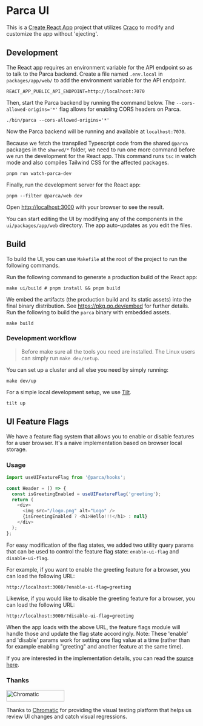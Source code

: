 # Parca UI

This is a [Create React App](https://create-react-app.dev/) project that utilizes [Craco](https://github.com/gsoft-inc/craco) to modify and customize the app without 'ejecting'.

## Development

The React app requires an environment variable for the API endpoint so as to talk to the Parca backend. Create a file named `.env.local` in `packages/app/web/` to add the environment variable for the API endpoint.

```shell
REACT_APP_PUBLIC_API_ENDPOINT=http://localhost:7070
```

Then, start the Parca backend by running the command below. The `--cors-allowed-origins='*'` flag allows for enabling CORS headers on Parca.

```shell
./bin/parca --cors-allowed-origins='*'
```

Now the Parca backend will be running and available at `localhost:7070`.

Because we fetch the transpiled Typescript code from the shared `@parca` packages in the `shared/*` folder, we need to run one more command before we run the development for the React app. This command runs `tsc` in watch mode and also compiles Tailwind CSS for the affected packages.

```shell
pnpm run watch-parca-dev
```

Finally, run the development server for the React app:

```shell
pnpm --filter @parca/web dev
```

Open [http://localhost:3000](http://localhost:3000) with your browser to see the result.

You can start editing the UI by modifying any of the components in the `ui/packages/app/web` directory. The app auto-updates as you edit the files.

## Build

To build the UI, you can use `Makefile` at the root of the project to run the following commands.

Run the following command to generate a production build of the React app:

```shell
make ui/build # pnpm install && pnpm build
```

We embed the artifacts (the production build and its static assets) into the final binary distribution.
See https://pkg.go.dev/embed for further details.
Run the following to build the `parca` binary with embedded assets.

```shell
make build
```

### Development workflow

> Before make sure all the tools you need are installed. The Linux users can simply run `make dev/setup`.

You can set up a cluster and all else you need by simply running:

```shell
make dev/up
```

For a simple local development setup, we use [Tilt](https://tilt.dev).

```shell
tilt up
```

## UI Feature Flags

We have a feature flag system that allows you to enable or disable features for a user browser. It's a naive implementation based on browser local storage.

### Usage

```js
import useUIFeatureFlag from '@parca/hooks';

const Header = () => {
  const isGreetingEnabled = useUIFeatureFlag('greeting');
  return (
    <div>
      <img src="/logo.png" alt="Logo" />
      {isGreetingEnabled ? <h1>Hello!!!</h1> : null}
    </div>
  );
};
```

For easy modification of the flag states, we added two utility query params that can be used to control the feature flag state: `enable-ui-flag` and `disable-ui-flag`.

For example, if you want to enable the greeting feature for a browser, you can load the following URL:

```text
http://localhost:3000/?enable-ui-flag=greeting
```

Likewise, if you would like to disable the greeting feature for a browser, you can load the following URL:

```text
http://localhost:3000/?disable-ui-flag=greeting
```

When the app loads with the above URL, the feature flags module will handle those and update the flag state accordingly.
Note: These 'enable' and 'disable' params work for setting one flag value at a time (rather than for example enabling "greeting" and another feature at the same time).

If you are interested in the implementation details, you can read the [source here](packages/shared/functions/src/useUIFeatureFlag/index.ts).

### Thanks

<a href="https://www.chromatic.com/"><img src="https://user-images.githubusercontent.com/321738/84662277-e3db4f80-af1b-11ea-88f5-91d67a5e59f6.png" width="153" height="30" alt="Chromatic" /></a>

Thanks to [Chromatic](https://www.chromatic.com/) for providing the visual testing platform that helps us review UI changes and catch visual regressions.
